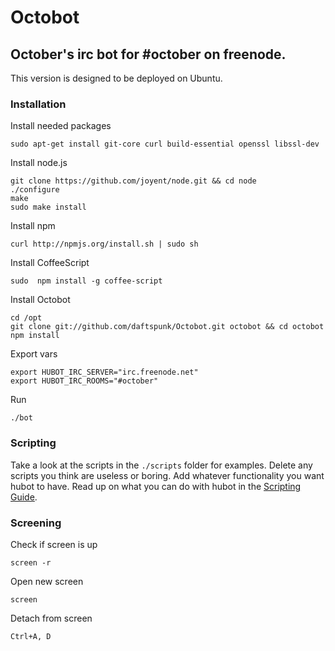 # Octobot

## October's irc bot for #october on freenode.

This version is designed to be deployed on Ubuntu.

### Installation

Install needed packages

    sudo apt-get install git-core curl build-essential openssl libssl-dev

Install node.js

    git clone https://github.com/joyent/node.git && cd node
    ./configure
    make
    sudo make install

Install npm

    curl http://npmjs.org/install.sh | sudo sh

Install CoffeeScript

    sudo  npm install -g coffee-script

Install Octobot

    cd /opt
    git clone git://github.com/daftspunk/Octobot.git octobot && cd octobot
    npm install

Export vars

    export HUBOT_IRC_SERVER="irc.freenode.net"
    export HUBOT_IRC_ROOMS="#october"

Run

    ./bot

### Scripting

Take a look at the scripts in the `./scripts` folder for examples.
Delete any scripts you think are useless or boring.  Add whatever functionality you
want hubot to have. Read up on what you can do with hubot in the [Scripting Guide](https://github.com/github/hubot/blob/master/docs/scripting.md).

### Screening

Check if screen is up

```
screen -r
```

Open new screen

```
screen

```

Detach from screen
```
Ctrl+A, D
```
